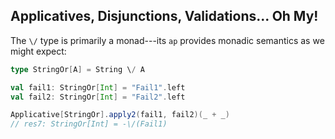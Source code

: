 ## Applicatives, Disjunctions, Validations... Oh My!

The `\/` type is primarily a monad---its `ap` provides monadic semantics as we might expect:

~~~ scala
type StringOr[A] = String \/ A

val fail1: StringOr[Int] = "Fail1".left
val fail2: StringOr[Int] = "Fail2".left

Applicative[StringOr].apply2(fail1, fail2)(_ + _)
// res7: StringOr[Int] = -\/(Fail1)
~~~
